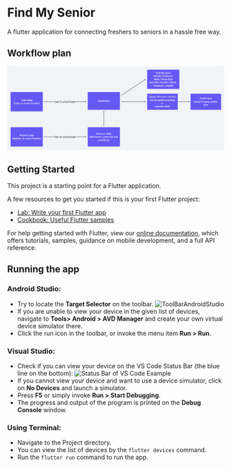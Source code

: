 # Find My Senior

A flutter application for connecting freshers to seniors in a hassle free way.

## Workflow plan

![Flowchart](/workflow/find-my-senior.png)

## Getting Started

This project is a starting point for a Flutter application.

A few resources to get you started if this is your first Flutter project:

- [Lab: Write your first Flutter app](https://flutter.dev/docs/get-started/codelab)
- [Cookbook: Useful Flutter samples](https://flutter.dev/docs/cookbook)

For help getting started with Flutter, view our
[online documentation](https://flutter.dev/docs), which offers tutorials,
samples, guidance on mobile development, and a full API reference.

## Running the app

### Android Studio:
- Try to locate the **Target Selector** on the toolbar.
![ToolBarAndroidStudio](https://flutter.dev/assets/tools/android-studio/main-toolbar-8f8e4ce1c7a5ec70c4a288837aa3ea083fe03deef28d99567a391ef005a59c3f.png)
- If you are unable to view your device in the given list of devices, navigate to **Tools> Android > AVD Manager** and create your own virtual device simulator there.
- Click the run icon in the toolbar, or invoke the menu item **Run > Run**.

### Visual Studio:
- Check if you can view your device on the VS Code Status Bar (the blue line on the bottom):
![Status Bar of VS Code Example](https://flutter.dev/assets/tools/vs-code/device_status_bar-10813b4c173018ee947124d4f222cb30b54133d4574a48138cb9ba8ef7030710.png)
- If you cannot view your device and want to use a device simulator, click on **No Devices** and launch a simulator.
- Press **F5** or simply invoke **Run > Start Debugging**.
- The progress and output of the program is printed on the **Debug Console** window.

### Using Terminal:
- Navigate to the Project directory.
- You can view the list of devices by the `flutter devices` command.
- Run the `flutter run` command to run the app.
